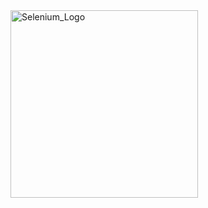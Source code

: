 <img width="300" alt="Selenium_Logo" src="https://github.com/user-attachments/assets/7e9dd0e7-4ca0-4f5a-8912-d8a0d2ff1c26" />

